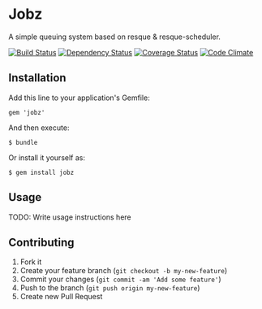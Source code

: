 # Jobz

A simple queuing system based on resque & resque-scheduler.

[![Build Status](https://travis-ci.org/servebox/jobz.png)](https://travis-ci.org/servebox/jobz)
[![Dependency Status](https://gemnasium.com/servebox/jobz.png)](https://gemnasium.com/servebox/jobz)
[![Coverage Status](https://coveralls.io/repos/servebox/jobz/badge.png?branch=master)](https://coveralls.io/r/servebox/jobz)
[![Code Climate](https://codeclimate.com/github/servebox/jobz.png)](https://codeclimate.com/github/servebox/jobz)

## Installation

Add this line to your application's Gemfile:

    gem 'jobz'

And then execute:

    $ bundle

Or install it yourself as:

    $ gem install jobz

## Usage

TODO: Write usage instructions here

## Contributing

1. Fork it
2. Create your feature branch (`git checkout -b my-new-feature`)
3. Commit your changes (`git commit -am 'Add some feature'`)
4. Push to the branch (`git push origin my-new-feature`)
5. Create new Pull Request
